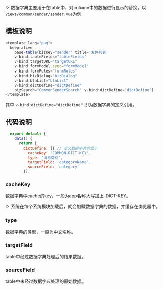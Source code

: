 !> 数据字典主要用于在table中，对column中的数据进行显示的替换。以`views/common/sender/sender.vue`为例
## 模板说明
```js
<template lang="pug">
  keep-alive
    base-table(bizKey="sender" title='发件列表'
    v-bind:tableFields="tableFields"
    v-bind:targetURL="targetURL"
    v-bind:formModel.sync="formModel"
    v-bind:formRules="formRules"
    v-bind:bizDialog="bizDialog"
    v-bind:btnList="btnList"
    v-bind:dictDefine="dictDefine"
    bizSearch="CommonSenderSearch" v-bind:dictDefine="dictDefine")
</template>
```
其中 `v-bind:dictDefine="dictDefine"` 即为数据字典的定义引用。

## 代码说明
```js
  export default {
    data() {
      return {
        dictDefine: [{ // 定义数据字典的显示
          cacheKey: 'COMMON-DICT-KEY',
          type: '消息类别',
          targetField: 'categoryName',
          sourceField: 'category'
        }],
```
### cacheKey
数据字典中cache的key，一般为app名称大写加上-DICT-KEY。

!> 系统在每个系统模块加载后，就会加载数据字典的数据，并缓存在浏览器中。
### type
数据字典的类型，一般为中文名称。
### targetField
table中经过数据字典处理后的结果数据。
### sourceField
table中未经过数据字典处理的原始数据。
